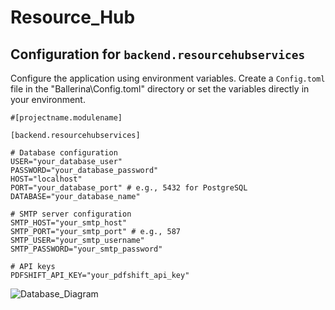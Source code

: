 # Resource_Hub

## Configuration for `backend.resourcehubservices`

Configure the application using environment variables. Create a `Config.toml` file in the "Ballerina\Config.toml" directory or set the variables directly in your environment.

```dotenv
#[projectname.modulename]  

[backend.resourcehubservices]

# Database configuration
USER="your_database_user"
PASSWORD="your_database_password"
HOST="localhost"
PORT="your_database_port" # e.g., 5432 for PostgreSQL
DATABASE="your_database_name"

# SMTP server configuration
SMTP_HOST="your_smtp_host"
SMTP_PORT="your_smtp_port" # e.g., 587
SMTP_USER="your_smtp_username"
SMTP_PASSWORD="your_smtp_password"

# API keys
PDFSHIFT_API_KEY="your_pdfshift_api_key"
```

![Database_Diagram](https://github.com/user-attachments/assets/e088cbaa-932e-4030-a9ce-941d1d92ca4c)
